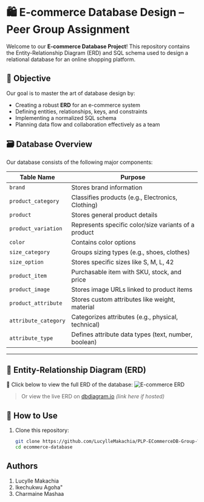 # 🛍️ E-commerce Database Design – Peer Group Assignment

Welcome to our **E-commerce Database Project**! This repository contains the Entity-Relationship Diagram (ERD) and SQL schema used to design a relational database for an online shopping platform.

## 🎯 Objective

Our goal is to master the art of database design by:
- Creating a robust **ERD** for an e-commerce system
- Defining entities, relationships, keys, and constraints
- Implementing a normalized SQL schema
- Planning data flow and collaboration effectively as a team



## 🗃️ Database Overview

Our database consists of the following major components:

| Table Name           | Purpose                                                                 |
|----------------------|-------------------------------------------------------------------------|
| `brand`              | Stores brand information                                                |
| `product_category`   | Classifies products (e.g., Electronics, Clothing)                       |
| `product`            | Stores general product details                                          |
| `product_variation`  | Represents specific color/size variants of a product                    |
| `color`              | Contains color options                                                  |
| `size_category`      | Groups sizing types (e.g., shoes, clothes)                              |
| `size_option`        | Stores specific sizes like S, M, L, 42                                  |
| `product_item`       | Purchasable item with SKU, stock, and price                             |
| `product_image`      | Stores image URLs linked to product items                               |
| `product_attribute`  | Stores custom attributes like weight, material                          |
| `attribute_category` | Categorizes attributes (e.g., physical, technical)                      |
| `attribute_type`     | Defines attribute data types (text, number, boolean)                    |

---

## 🧠 Entity-Relationship Diagram (ERD)

📍 Click below to view the full ERD of the database:
![E-commerce ERD](diagrams/ecommerce-erd.png)

> Or view the live ERD on [dbdiagram.io](https://dbdiagram.io) *(link here if hosted)*


## 💾 How to Use

1. Clone this repository:
   ```bash
   git clone https://github.com/LucylleMakachia/PLP-ECommerceDB-Group-Work.git 
   cd ecommerce-database

## Authors
1. Lucylle Makachia
2. Ikechukwu Agoha"
3. Charmaine Mashaa
